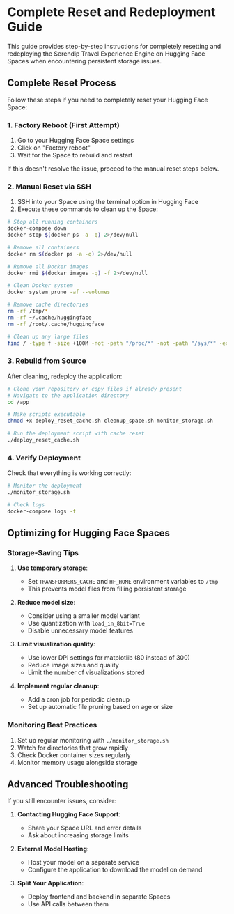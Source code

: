 # Complete Reset and Redeployment Guide

This guide provides step-by-step instructions for completely resetting and redeploying the Serendip Travel Experience Engine on Hugging Face Spaces when encountering persistent storage issues.

## Complete Reset Process

Follow these steps if you need to completely reset your Hugging Face Space:

### 1. Factory Reboot (First Attempt)

1. Go to your Hugging Face Space settings
2. Click on "Factory reboot"
3. Wait for the Space to rebuild and restart

If this doesn't resolve the issue, proceed to the manual reset steps below.

### 2. Manual Reset via SSH

1. SSH into your Space using the terminal option in Hugging Face
2. Execute these commands to clean up the Space:

```bash
# Stop all running containers
docker-compose down
docker stop $(docker ps -a -q) 2>/dev/null

# Remove all containers
docker rm $(docker ps -a -q) 2>/dev/null

# Remove all Docker images
docker rmi $(docker images -q) -f 2>/dev/null

# Clean Docker system
docker system prune -af --volumes

# Remove cache directories
rm -rf /tmp/*
rm -rf ~/.cache/huggingface
rm -rf /root/.cache/huggingface

# Clean up any large files
find / -type f -size +100M -not -path "/proc/*" -not -path "/sys/*" -exec rm -f {} \; 2>/dev/null
```

### 3. Rebuild from Source

After cleaning, redeploy the application:

```bash
# Clone your repository or copy files if already present
# Navigate to the application directory
cd /app

# Make scripts executable
chmod +x deploy_reset_cache.sh cleanup_space.sh monitor_storage.sh

# Run the deployment script with cache reset
./deploy_reset_cache.sh
```

### 4. Verify Deployment

Check that everything is working correctly:

```bash
# Monitor the deployment
./monitor_storage.sh

# Check logs
docker-compose logs -f
```

## Optimizing for Hugging Face Spaces

### Storage-Saving Tips

1. **Use temporary storage**:
   - Set `TRANSFORMERS_CACHE` and `HF_HOME` environment variables to `/tmp`
   - This prevents model files from filling persistent storage

2. **Reduce model size**:
   - Consider using a smaller model variant
   - Use quantization with `load_in_8bit=True`
   - Disable unnecessary model features

3. **Limit visualization quality**:
   - Use lower DPI settings for matplotlib (80 instead of 300)
   - Reduce image sizes and quality
   - Limit the number of visualizations stored

4. **Implement regular cleanup**:
   - Add a cron job for periodic cleanup
   - Set up automatic file pruning based on age or size

### Monitoring Best Practices

1. Set up regular monitoring with `./monitor_storage.sh`
2. Watch for directories that grow rapidly
3. Check Docker container sizes regularly
4. Monitor memory usage alongside storage

## Advanced Troubleshooting

If you still encounter issues, consider:

1. **Contacting Hugging Face Support**:
   - Share your Space URL and error details
   - Ask about increasing storage limits

2. **External Model Hosting**:
   - Host your model on a separate service
   - Configure the application to download the model on demand

3. **Split Your Application**:
   - Deploy frontend and backend in separate Spaces
   - Use API calls between them